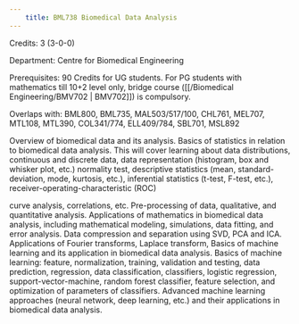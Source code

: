 ```yaml
---
    title: BML738 Biomedical Data Analysis
---
```

Credits: 3 (3-0-0)

Department: Centre for Biomedical Engineering

Prerequisites: 90 Credits for UG students. For PG students with mathematics till 10+2 level only, bridge course ([[/Biomedical Engineering/BMV702 | BMV702]]) is compulsory.

Overlaps with: BML800, BML735, MAL503/517/100, CHL761, MEL707, MTL108, MTL390, COL341/774, ELL409/784, SBL701, MSL892

Overview of biomedical data and its analysis. Basics of statistics in relation to biomedical data analysis. This will cover learning about data distributions, continuous and discrete data, data representation (histogram, box and whisker plot, etc.) normality test, descriptive statistics (mean, standard-deviation, mode, kurtosis, etc.), inferential statistics (t-test, F-test, etc.), receiver-operating-characteristic (ROC)

curve analysis, correlations, etc. Pre-processing of data, qualitative, and quantitative analysis. Applications of mathematics in biomedical data analysis, including mathematical modeling, simulations, data fitting, and error analysis. Data compression and separation using SVD, PCA and ICA. Applications of Fourier transforms, Laplace transform, Basics of machine learning and its application in biomedical data analysis. Basics of machine learning: feature, normalization, training, validation and testing, data prediction, regression, data classification, classifiers, logistic regression, support-vector-machine, random forest classifier, feature selection, and optimization of parameters of classifiers. Advanced machine learning approaches (neural network, deep learning, etc.) and their applications in biomedical data analysis.